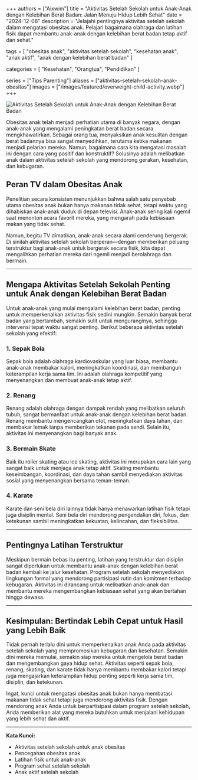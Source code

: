 +++
authors = ["Aixwim"]
title = "Aktivitas Setelah Sekolah untuk Anak-Anak dengan Kelebihan Berat Badan: Jalan Menuju Hidup Lebih Sehat"
date = "2024-12-08"
description = "Jelajahi pentingnya aktivitas setelah sekolah dalam mengatasi obesitas anak. Pelajari bagaimana olahraga dan latihan fisik dapat membantu anak-anak dengan kelebihan berat badan tetap aktif dan sehat."

tags = [
  "obesitas anak",
  "aktivitas setelah sekolah",
  "kesehatan anak",
  "anak aktif",
  "anak dengan kelebihan berat badan"
]

categories = [
  "Kesehatan",
  "Orangtua",
  "Pendidikan"
]

series = ["Tips Parenting"]
aliases = ["aktivitas-setelah-sekolah-anak-obesitas"]
images = ["/images/featured/overweight-child-activity.webp"]
+++

![Aktivitas Setelah Sekolah untuk Anak-Anak dengan Kelebihan Berat Badan]( /images/featured/overweight-child-activity.webp)

Obesitas anak telah menjadi perhatian utama di banyak negara, dengan anak-anak yang mengalami peningkatan berat badan secara mengkhawatirkan. Sebagai orang tua, menyaksikan anak kesulitan dengan berat badannya bisa sangat menyedihkan, terutama ketika makanan menjadi pelarian mereka. Namun, bagaimana cara kita mengatasi masalah ini dengan cara yang positif dan konstruktif? Solusinya adalah melibatkan anak dalam aktivitas setelah sekolah yang mendorong gerakan, kesehatan, dan kebugaran.

<!--more-->

## Peran TV dalam Obesitas Anak

Penelitian secara konsisten menunjukkan bahwa salah satu penyebab utama obesitas anak bukan hanya makanan tidak sehat, tetapi waktu yang dihabiskan anak-anak duduk di depan televisi. Anak-anak sering kali ngemil saat menonton acara favorit mereka, yang mengarah pada kebiasaan makan yang tidak sehat.

Namun, begitu TV dimatikan, anak-anak secara alami cenderung bergerak. Di sinilah aktivitas setelah sekolah berperan—dengan memberikan peluang terstruktur bagi anak-anak untuk bergerak secara fisik, kita dapat mengalihkan perhatian mereka dari ngemil menjadi berolahraga dan bermain.

---

## Mengapa Aktivitas Setelah Sekolah Penting untuk Anak dengan Kelebihan Berat Badan

Untuk anak-anak yang mulai mengalami kelebihan berat badan, penting untuk memperkenalkan aktivitas fisik sedini mungkin. Semakin banyak berat badan yang bertambah, semakin sulit untuk menguranginya, sehingga intervensi tepat waktu sangat penting. Berikut beberapa aktivitas setelah sekolah yang efektif:

### 1. **Sepak Bola**
Sepak bola adalah olahraga kardiovaskular yang luar biasa, membantu anak-anak membakar kalori, meningkatkan koordinasi, dan membangun keterampilan kerja sama tim. Ini adalah olahraga kompetitif yang menyenangkan dan membuat anak-anak tetap aktif.

### 2. **Renang**
Renang adalah olahraga dengan dampak rendah yang melibatkan seluruh tubuh, sangat bermanfaat untuk anak-anak dengan kelebihan berat badan. Renang membantu mengencangkan otot, meningkatkan daya tahan, dan membakar lemak tanpa memberikan tekanan pada sendi. Selain itu, aktivitas ini menyenangkan bagi banyak anak.

### 3. **Bermain Skate**
Baik itu roller skating atau ice skating, aktivitas ini merupakan cara lain yang sangat baik untuk menjaga anak tetap aktif. Skating membantu keseimbangan, koordinasi, dan daya tahan sambil menyediakan aktivitas sosial yang menyenangkan bersama teman-teman.

### 4. **Karate**
Karate dan seni bela diri lainnya tidak hanya menawarkan latihan fisik tetapi juga disiplin mental. Seni bela diri mendorong pengendalian diri, fokus, dan ketekunan sambil meningkatkan kekuatan, kelincahan, dan fleksibilitas.

---

## Pentingnya Latihan Terstruktur

Meskipun bermain bebas itu penting, latihan yang terstruktur dan disiplin sangat diperlukan untuk membantu anak-anak dengan kelebihan berat badan kembali ke jalur kesehatan. Program setelah sekolah menyediakan lingkungan formal yang mendorong partisipasi rutin dan komitmen terhadap kebugaran. Aktivitas ini dirancang untuk melibatkan anak-anak dan membantu mereka mengembangkan kebiasaan sehat yang akan bertahan hingga dewasa.

---

## Kesimpulan: Bertindak Lebih Cepat untuk Hasil yang Lebih Baik

Tidak pernah terlalu dini untuk memperkenalkan anak Anda pada aktivitas setelah sekolah yang mempromosikan kebugaran dan kesehatan. Semakin dini mereka memulai, semakin siap mereka untuk mengelola berat badan dan mengembangkan gaya hidup sehat. Aktivitas seperti sepak bola, renang, skating, dan karate tidak hanya membantu membakar kalori tetapi juga mengajarkan keterampilan hidup penting seperti kerja sama tim, disiplin, dan ketekunan.

Ingat, kunci untuk mengatasi obesitas anak bukan hanya membatasi makanan tidak sehat tetapi juga mendorong aktivitas fisik. Dengan mendorong anak Anda untuk berpartisipasi dalam program setelah sekolah, Anda memberikan alat yang mereka butuhkan untuk menjalani kehidupan yang lebih sehat dan aktif.

---

**Kata Kunci:**
- Aktivitas setelah sekolah untuk anak obesitas
- Pencegahan obesitas anak
- Latihan fisik untuk anak-anak
- Program sehat setelah sekolah
- Anak aktif setelah sekolah
